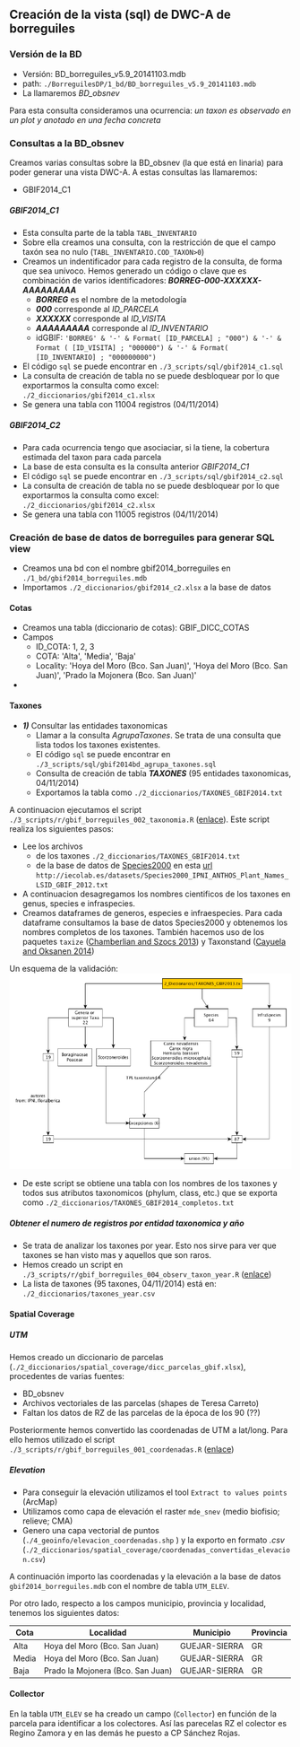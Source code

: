 ## Creación de la vista (sql) de DWC-A de borreguiles

### Versión de la BD 
* Versión: BD_borreguiles_v5.9_20141103.mdb 
* path: `./BorreguilesDP/1_bd/BD_borreguiles_v5.9_20141103.mdb`
* La llamaremos *BD_obsnev*

Para esta consulta consideramos una ocurrencia: *un taxon es observado en un plot y anotado en una fecha concreta* 

### Consultas a la BD_obsnev 
Creamos varias consultas sobre la BD_obsnev (la que está en linaria) para poder generar una vista DWC-A. A estas consultas las  llamaremos: 

* GBIF2014_C1 

##### GBIF2014_C1 
* Esta consulta parte de la tabla `TABL_INVENTARIO` 
* Sobre ella creamos una consulta, con la restricción de que el campo taxón sea no nulo (`TABL_INVENTARIO.COD_TAXON>0`)
* Creamos un indentificador para cada registro de la consulta, de forma que sea unívoco. Hemos generado un código o clave que es combinación de varios identificadores: ***BORREG-000-XXXXXX-AAAAAAAAA***
	* ***BORREG*** es el nombre de la metodología
	* ***000*** corresponde al *ID_PARCELA*
	* ***XXXXXX*** corresponde al *ID_VISITA*
	* ***AAAAAAAAA*** corresponde al *ID_INVENTARIO*
	* idGBIF: `'BORREG' & '-' & Format( [ID_PARCELA] ; "000") & '-' & Format ( [ID_VISITA] ; "000000") & '-' & Format( [ID_INVENTARIO] ; "000000000")`  
* El código `sql` se puede encontrar en `./3_scripts/sql/gbif2014_c1.sql`
* La consulta de creación de tabla no se puede desbloquear por lo que exportarmos la consulta como excel: `./2_diccionarios/gbif2014_c1.xlsx`
* Se genera una tabla con 11004 registros (04/11/2014)


##### GBIF2014_C2 
* Para cada ocurrencia tengo que asociaciar, si la tiene, la cobertura estimada del taxon para cada parcela 
* La base de esta consulta es la consulta anterior *GBIF2014_C1* 
* El código `sql` se puede encontrar en `./3_scripts/sql/gbif2014_c2.sql`
* La consulta de creación de tabla no se puede desbloquear por lo que exportarmos la consulta como excel: `./2_diccionarios/gbif2014_c2.xlsx`
* Se genera una tabla con 11005 registros (04/11/2014)

### Creación de base de datos de borreguiles para generar SQL view
* Creamos una bd con el nombre gbif2014_borreguiles en `./1_bd/gbif2014_borreguiles.mdb` 
* Importamos `./2_diccionarios/gbif2014_c2.xlsx` a la base de datos 

#### Cotas 
* Creamos una tabla (diccionario de cotas): GBIF_DICC_COTAS 
* Campos
	* ID_COTA: 1, 2, 3
	* COTA: 'Alta', 'Media', 'Baja'
	* Locality: 'Hoya del Moro (Bco. San Juan)', 'Hoya del Moro (Bco. San Juan)', 'Prado la Mojonera (Bco. San Juan)'
* 

#### Taxones 
* ***1)*** Consultar las entidades taxonomicas 
	* Llamar a la consulta *AgrupaTaxones*. Se trata de una consulta que lista todos los taxones existentes. 	 
	* El código `sql` se puede encontrar en `./3_scripts/sql/gbif2014bd_agrupa_taxones.sql`
	* Consulta de creación de tabla ***TAXONES*** (95 entidades taxonomicas, 04/11/2014)
	* Exportamos la tabla como `./2_diccionarios/TAXONES_GBIF2014.txt` 

A continuacion ejecutamos el script `./3_scripts/r/gbif_borreguiles_002_taxonomia.R` ([enlace](https://github.com/ajpelu/BorreguilesDP/blob/master/3_scripts/r/gbif_borreguiles_002_taxonomia.md)). Este script realiza los siguientes pasos: 

* Lee los archivos 
	* de los taxones `./2_diccionarios/TAXONES_GBIF2014.txt`  
	* de la base de datos de [Species2000](http://www.gbif.es/recursos1.php) en esta [url](http://iecolab.es/datasets/Species2000_IPNI_ANTHOS_Plant_Names_LSID_GBIF_2012.txt) `http://iecolab.es/datasets/Species2000_IPNI_ANTHOS_Plant_Names_LSID_GBIF_2012.txt` 
* A continuacion desagregamos los nombres cientificos de los taxones  en genus, species e infraspecies. 
* Creamos dataframes de generos, especies e infraespecies. Para cada dataframe consultamos la base de datos Species2000 y obtenemos los nombres completos de los taxones. También hacemos uso de los paquetes `taxize` ([Chamberlian and Szocs 2013](http://cran.r-project.org/web/packages/taxize/index.html)) y Taxonstand ([Cayuela and Oksanen 2014](http://cran.r-project.org/web/packages/Taxonstand/index.html))

Un esquema de la validación: 
![Sin titulo](./8_figures/schemas/schema_taxonomia.png)

* De este script se obtiene una tabla con los nombres de los taxones y todos sus atributos taxonomicos (phylum, class, etc.) que se exporta como `./2_diccionarios/TAXONES_GBIF2014_completos.txt`
 
##### Obtener el numero de registros por entidad taxonomica y año 
* Se trata de analizar los taxones por year. Esto nos sirve para ver que taxones se han visto mas y aquellos que son raros. 
* Hemos creado un script en `./3_scripts/r/gbif_borreguiles_004_observ_taxon_year.R` ([enlace](https://github.com/ajpelu/BorreguilesDP/blob/master/3_scripts/r/gbif_borreguiles_004_observ_taxon_year.md))
* La lista de taxones (95 taxones, 04/11/2014) está en: `./2_diccionarios/taxones_year.csv` 
 


#### Spatial Coverage 
##### UTM 
Hemos creado un diccionario de parcelas (`./2_diccionarios/spatial_coverage/dicc_parcelas_gbif.xlsx`), procedentes de varias fuentes: 

* BD_obsnev  
* Archivos vectoriales de las parcelas (shapes de Teresa Carreto) 
* Faltan los datos de RZ de las parcelas de la época de los 90 (??) 

Posteriormente hemos convertido las coordenadas de UTM a lat/long. Para ello hemos utilizado el script `./3_scripts/r/gbif_borreguiles_001_coordenadas.R` ([enlace](https://github.com/ajpelu/BorreguilesDP/blob/master/3_scripts/r/gbif_borreguiles_001_coordenadas.md))

##### Elevation
* Para conseguir la elevación utilizamos el tool `Extract to values points` (ArcMap)
* Utilizamos como capa de elevación el raster `mde_snev` (medio biofisio; relieve; CMA)
* Genero una capa vectorial de puntos (`./4_geoinfo/elevacion_coordenadas.shp` ) y la exporto en formato *.csv* (`./2_diccionarios/spatial_coverage/coordenadas_convertidas_elevacion.csv`)

A continuación importo las coordenadas y la elevación a la base de datos `gbif2014_borreguiles.mdb` con el nombre de tabla `UTM_ELEV`. 

Por otro lado, respecto a los campos municipio, provincia y localidad, tenemos los siguientes datos: 

| Cota  | Localidad                         | Municipio     | Provincia |
|-------|-----------------------------------|---------------|-----------|
| Alta  | Hoya del Moro (Bco. San Juan)     | GUEJAR-SIERRA | GR        |
| Media | Hoya del Moro (Bco. San Juan)     | GUEJAR-SIERRA | GR        |
| Baja  | Prado la Mojonera (Bco. San Juan) | GUEJAR-SIERRA | GR        |

 
#### Collector 

En la tabla `UTM_ELEV` se ha creado un campo (`Collector`) en función de la parcela para identificar a los colectores. Así las parecelas RZ el colector es Regino Zamora y en las demás he puesto a CP Sánchez Rojas. 




